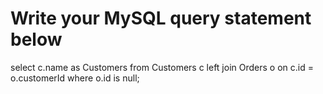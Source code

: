 # Write your MySQL query statement below

select c.name as Customers
from Customers c  left join Orders o on c.id = o.customerId
where o.id is null;
